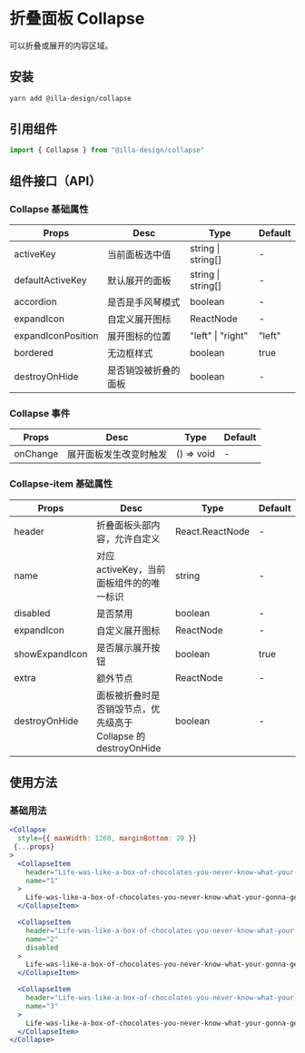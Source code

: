 # 折叠面板 Collapse

可以折叠或展开的内容区域。

## 安装

```bash
yarn add @illa-design/collapse
```

## 引用组件

```jsx
import { Collapse } from "@illa-design/collapse"
```

## 组件接口（API）

### Collapse 基础属性

| Props              | Desc                 | Type               | Default |
| ------------------ | -------------------- | ------------------ | ------- |
| activeKey          | 当前面板选中值       | string \| string[] | -       |
| defaultActiveKey   | 默认展开的面板       | string \| string[] | -       |
| accordion          | 是否是手风琴模式     | boolean            | -       |
| expandIcon         | 自定义展开图标       | ReactNode          | -       |
| expandIconPosition | 展开图标的位置       | "left" \| "right"  | "left"  |
| bordered           | 无边框样式           | boolean            | true    |
| destroyOnHide      | 是否销毁被折叠的面板 | boolean            | -       |

### Collapse 事件

| Props    | Desc                   | Type       | Default |
| -------- | ---------------------- | ---------- | ------- |
| onChange | 展开面板发生改变时触发 | () => void | -       |

### Collapse-item 基础属性

| Props          | Desc                                                         | Type            | Default |
| -------------- | ------------------------------------------------------------ | --------------- | ------- |
| header         | 折叠面板头部内容，允许自定义                                 | React.ReactNode | -       |
| name           | 对应 activeKey，当前面板组件的的唯一标识                     | string          | -       |
| disabled       | 是否禁用                                                     | boolean         | -       |
| expandIcon     | 自定义展开图标                                               | ReactNode       | -       |
| showExpandIcon | 是否展示展开按钮                                             | boolean         | true    |
| extra          | 额外节点                                                     | ReactNode       | -       |
| destroyOnHide  | 面板被折叠时是否销毁节点，优先级高于 Collapse 的 destroyOnHide | boolean         | -       |

## 使用方法

### 基础用法

```jsx
<Collapse
  style={{ maxWidth: 1260, marginBottom: 20 }}
 {...props}
>
  <CollapseItem
    header="Life-was-like-a-box-of-chocolates-you-never-know-what-your-gonna-get"
    name="1"
  >
    Life-was-like-a-box-of-chocolates-you-never-know-what-your-gonna-get
  </CollapseItem>

  <CollapseItem
    header="Life-was-like-a-box-of-chocolates-you-never-know-what-your-gonna-get"
    name="2"
    disabled
  >
    Life-was-like-a-box-of-chocolates-you-never-know-what-your-gonna-get
  </CollapseItem>

  <CollapseItem
    header="Life-was-like-a-box-of-chocolates-you-never-know-what-your-gonna-get"
    name="3"
  >
    Life-was-like-a-box-of-chocolates-you-never-know-what-your-gonna-get
  </CollapseItem>
</Collapse>
```

